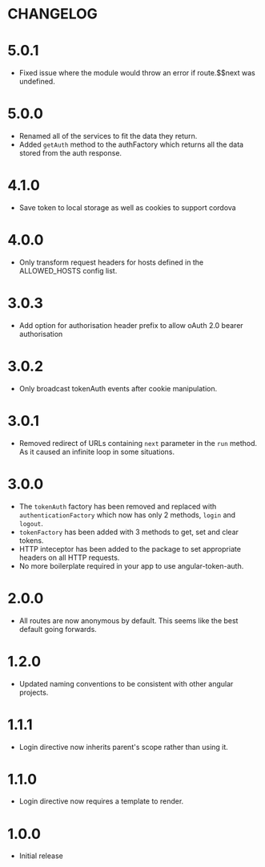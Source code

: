# CHANGELOG

# 5.0.1

* Fixed issue where the module would throw an error if route.$$next was undefined.

# 5.0.0

* Renamed all of the services to fit the data they return.
* Added `getAuth` method to the authFactory which returns all the data
  stored from the auth response.

# 4.1.0
* Save token to local storage as well as cookies to support cordova

# 4.0.0

* Only transform request headers for hosts defined in the ALLOWED_HOSTS
  config list.

# 3.0.3

* Add option for authorisation header prefix to allow oAuth 2.0 bearer authorisation

# 3.0.2

* Only broadcast tokenAuth events after cookie manipulation.

# 3.0.1

* Removed redirect of URLs containing `next` parameter in the `run` method. As
  it caused an infinite loop in some situations.

# 3.0.0

* The `tokenAuth` factory has been removed and replaced with
  `authenticationFactory` which now has only 2 methods, `login` and `logout`.
* `tokenFactory` has been added with 3 methods to get, set and clear tokens.
* HTTP inteceptor has been added to the package to set appropriate headers on
  all HTTP requests.
* No more boilerplate required in your app to use angular-token-auth.

# 2.0.0

* All routes are now anonymous by default. This seems like the best default
  going forwards.

# 1.2.0

* Updated naming conventions to be consistent with other angular projects.

# 1.1.1

* Login directive now inherits parent's scope rather than using it.

# 1.1.0

* Login directive now requires a template to render.

# 1.0.0

* Initial release
